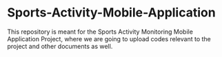 # Sports-Activity-Mobile-Application
This repository is meant for the Sports Activity Monitoring Mobile Application Project, where we are going to upload codes relevant to the project and other documents as well.
